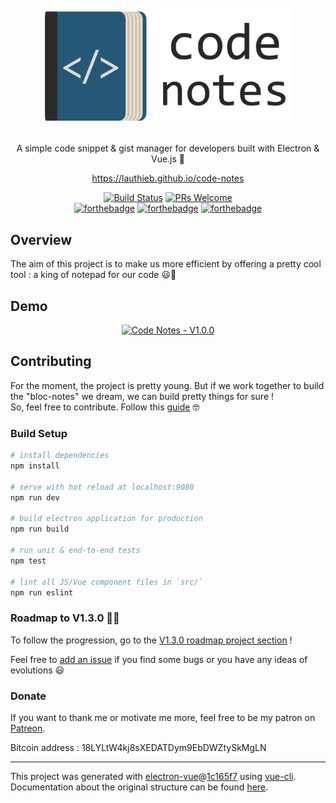 <div align="center">
<br>
<img width="400" src="/src/renderer/assets/img/code-notes-logo-black-full.png" alt="electron-vue">
<br>
<br>
</div>

<p align="center" color="#6a737d">
A simple code snippet & gist manager for developers built with Electron & Vue.js 🚀
</p>
<p align="center">
 <a href="https://lauthieb.github.io/code-notes/" target="_blank">https://lauthieb.github.io/code-notes</a>
</p>

<div align="center">

[![Build Status](https://travis-ci.org/lauthieb/code-notes.svg?branch=master)](https://travis-ci.org/lauthieb/code-notes)
[![PRs Welcome](https://img.shields.io/badge/PRs-welcome-brightgreen.svg?style=flat-square)](http://makeapullrequest.com)  
[![forthebadge](http://forthebadge.com/images/badges/built-with-love.svg)](http://forthebadge.com) [![forthebadge](http://forthebadge.com/images/badges/uses-js.svg)](http://forthebadge.com) [![forthebadge](http://forthebadge.com/images/badges/makes-people-smile.svg)](http://forthebadge.com)
</div>

## Overview

The aim of this project is to make us more efficient by offering a pretty cool tool : a king of notepad for our code 😃📝

## Demo

<div align="center">

[![Code Notes - V1.0.0](https://img.youtube.com/vi/WiTLEyDYex4/0.jpg)](https://www.youtube.com/watch?v=WiTLEyDYex4 "Code Notes - V1.0.0")

</div>

## Contributing

For the moment, the project is pretty young. But if we work together to build the "bloc-notes" we dream, we can build pretty things for sure !  
So, feel free to contribute. Follow this [guide](CONTRIBUTING.md) 🤓

### Build Setup

``` bash
# install dependencies
npm install

# serve with hot reload at localhost:9080
npm run dev

# build electron application for production
npm run build

# run unit & end-to-end tests
npm test

# lint all JS/Vue component files in `src/`
npm run eslint

```

### Roadmap to V1.3.0 💪🏻

To follow the progression, go to the [V1.3.0 roadmap project section](https://github.com/lauthieb/code-notes/projects/5) ! 

Feel free to [add an issue](https://github.com/lauthieb/code-notes/issues/new) if you find some bugs or you have any ideas of evolutions 😃

### Donate

If you want to thank me or motivate me more, feel free to be my patron on [Patreon](https://patreon.com/lauthieb).

Bitcoin address : 18LYLtW4kj8sXEDATDym9EbDWZtySkMgLN

---

This project was generated with [electron-vue](https://github.com/SimulatedGREG/electron-vue)@[1c165f7](https://github.com/SimulatedGREG/electron-vue/tree/1c165f7c5e56edaf48be0fbb70838a1af26bb015) using [vue-cli](https://github.com/vuejs/vue-cli). Documentation about the original structure can be found [here](https://simulatedgreg.gitbooks.io/electron-vue/content/index.html).
